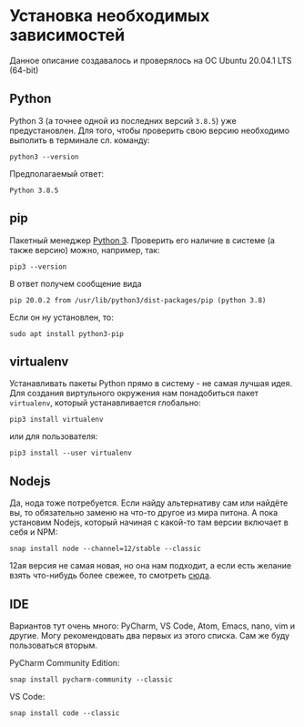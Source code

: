 # Установка необходимых зависимостей

Данное описание создавалось и проверялось на ОС Ubuntu 20.04.1 LTS (64-bit)

## Python
Python 3 (а точнее одной из последних версий `3.8.5`) уже предустановлен. Для того, чтобы проверить свою версию необходимо выполить в терминале сл. команду:
```
python3 --version
```
Предполагаемый ответ:
```
Python 3.8.5
```

## pip
Пакетный менеджер [Python 3](#python). Проверить его наличие в системе (а также версию) можно, например, так:
```
pip3 --version
```
В ответ получем сообщение вида
```
pip 20.0.2 from /usr/lib/python3/dist-packages/pip (python 3.8)
```
Если он ну установлен, то:
```
sudo apt install python3-pip
```

## virtualenv
Устанавливать пакеты Python прямо в систему - не самая лучшая идея. Для создания виртульного окружения нам понадобиться пакет `virtualenv`, который устанавливается глобально:
```
pip3 install virtualenv
```
или для пользователя:
```
pip3 install --user virtualenv
```

## Nodejs
Да, нода тоже потребуется. Если найду альтернативу сам или найдёте вы, то обязательно заменю на что-то другое из мира питона. А пока установим Nodejs, который начиная с какой-то там версии включает в себя и NPM:
```
snap install node --channel=12/stable --classic
```
12ая версия не самая новая, но она нам подходит, а если есть желание взять что-нибудь более свежее, то смотреть [сюда](https://snapcraft.io/node).

## IDE
Вариантов тут очень много: PyCharm, VS Code, Atom, Emacs, nano, vim и другие. Могу рекомендовать два первых из этого списка. Сам же буду пользоваться вторым.

PyCharm Community Edition:
```
snap install pycharm-community --classic
```
VS Code:
```
snap install code --classic
```